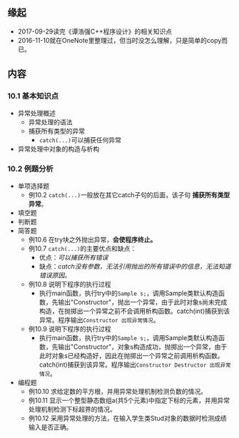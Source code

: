 ##  缘起
+ 2017-09-29读完《谭浩强C++程序设计》的相关知识点
+ 2016-11-10就在OneNote里整理过，但当时没怎么理解，只是简单的copy而已。


##  内容
###  10.1 基本知识点
+ 异常处理概述
    + 异常处理的语法
    + 捕获所有类型的异常
        + `catch(...)`可以捕获任何异常
+ 异常处理中对象的构造与析构

###  10.2 例题分析
+ 单项选择题
    + 例10.2 `catch(...)`一般放在其它catch子句的后面，该子句 **捕获所有类型异常**。
+ 填空题
+ 判断题
+ 简答题
    + 例10.6 在try块之外抛出异常，**会使程序终止。**
    + 例10.7 `catch(...)`的主要优点和缺点：
        + 优点：*可以捕获所有错误*
        + 缺点：*catch没有参数，无法引用抛出的所有错误中的信息，无法知道错误原因。*
    + 例10.8 说明下程序的执行过程
        + 执行main函数，执行try中的`Sample s;`，调用Sample类默认构造函数，先输出"Constructor"，抛出一个异常，由于此时对象s尚未完成构造，在抛掷出一个异常之前不会调用析构函数。catch(int)捕获到该异常。程序输出`Constructor 出现异常情况`。
    + 例10.9 说明下程序的执行过程
        + 执行main函数，执行try中的`Sample s;`，调用Sample类默认构造函数，先输出"Constructor"，对象s构造成功，抛掷出一个异常，由于此时对象s已经构造好，因此在抛掷出一个异常之前调用析构函数。catch(int)捕获到该异常。程序输出`Constructor Destructor 出现异常情况`。
+ 编程题
    + 例10.10 求给定数的平方根，并用异常处理机制检测负数的情况。
    + 例10.11 显示一个整型静态数组a(共5个元素)中指定下标的元素，并用异常处理机制检测下标超界的情况。
    + 例10.12 采用异常处理的方法，在输入学生类Stud对象的数据时检测成绩输入是否正确。

